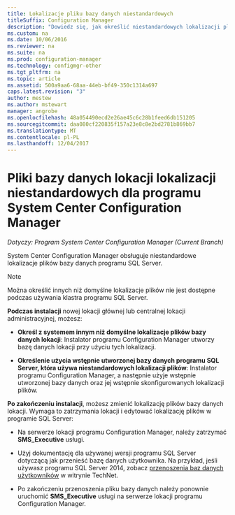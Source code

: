 ```yaml
---
title: Lokalizacje pliku bazy danych niestandardowych
titleSuffix: Configuration Manager
description: "Dowiedz się, jak określić niestandardowych lokalizacji plików bazy danych programu SQL Server."
ms.custom: na
ms.date: 10/06/2016
ms.reviewer: na
ms.suite: na
ms.prod: configuration-manager
ms.technology: configmgr-other
ms.tgt_pltfrm: na
ms.topic: article
ms.assetid: 500a9aa6-68aa-44eb-bf49-350c1314a697
caps.latest.revision: "3"
author: mestew
ms.author: mstewart
manager: angrobe
ms.openlocfilehash: 48a054490ecd2e26ae45c6c28b1feed6db151205
ms.sourcegitcommit: daa080cf220835f157a23e8c8e2bd2781b869bb7
ms.translationtype: MT
ms.contentlocale: pl-PL
ms.lasthandoff: 12/04/2017
---
```

# <a name="custom-locations-for-system-center-configuration-manager-site-database-files"></a>Pliki bazy danych lokacji lokalizacji niestandardowych dla programu System Center Configuration Manager

*Dotyczy: Program System Center Configuration Manager (Current Branch)*

 System Center Configuration Manager obsługuje niestandardowe lokalizacje plików bazy danych programu SQL Server.  

> [!NOTE]  
>  Można określić innych niż domyślne lokalizacje plików nie jest dostępne podczas używania klastra programu SQL Server.  

 **Podczas instalacji** nowej lokacji głównej lub centralnej lokacji administracyjnej, możesz:  

-   **Określ z systemem innym niż domyślne lokalizacje plików bazy danych lokacji**: Instalator programu Configuration Manager utworzy bazę danych lokacji przy użyciu tych lokalizacji.  

-   **Określenie użycia wstępnie utworzonej bazy danych programu SQL Server, która używa niestandardowych lokalizacji plików**:  Instalator programu Configuration Manager, a następnie użyje wstępnie utworzonej bazy danych oraz jej wstępnie skonfigurowanych lokalizacji plików.  

**Po zakończeniu instalacji**, możesz zmienić lokalizację plików bazy danych lokacji. Wymaga to zatrzymania lokacji i edytować lokalizację plików w programie SQL Server:  

-   Na serwerze lokacji programu Configuration Manager, należy zatrzymać **SMS_Executive** usługi.  

-   Użyj dokumentację dla używanej wersji programu SQL Server dotyczącą jak przenieść bazę danych użytkownika. Na przykład, jeśli używasz programu SQL Server 2014, zobacz [przenoszenia baz danych użytkowników](https://technet.microsoft.com/library/ms345483\(v=sql.120\).aspx) w witrynie TechNet.  

-   Po zakończeniu przenoszenia pliku bazy danych należy ponownie uruchomić **SMS_Executive** usługi na serwerze lokacji programu Configuration Manager.  
